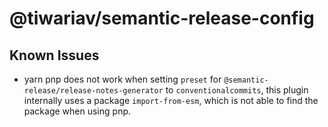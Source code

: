 # @tiwariav/semantic-release-config

## Known Issues

- yarn pnp does not work when setting `preset` for `@semantic-release/release-notes-generator` to `conventionalcommits`, this plugin internally uses a package `import-from-esm`, which is not able to find the package when using pnp.
